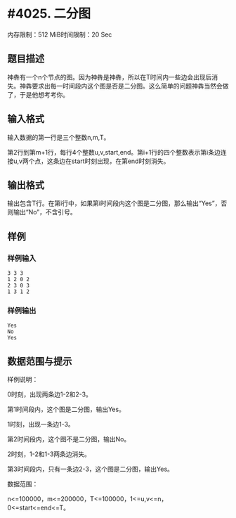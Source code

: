 # #4025. 二分图

内存限制：512 MiB时间限制：20 Sec

## 题目描述

神犇有一个n个节点的图。因为神犇是神犇，所以在T时间内一些边会出现后消失。神犇要求出每一时间段内这个图是否是二分图。这么简单的问题神犇当然会做了，于是他想考考你。

## 输入格式

输入数据的第一行是三个整数n,m,T。

第2行到第m+1行，每行4个整数u,v,start,end。第i+1行的四个整数表示第i条边连接u,v两个点，这条边在start时刻出现，在第end时刻消失。

## 输出格式

输出包含T行。在第i行中，如果第i时间段内这个图是二分图，那么输出&ldquo;Yes&rdquo;，否则输出&ldquo;No&rdquo;，不含引号。

## 样例

### 样例输入

    
    3 3 3
    1 2 0 2
    2 3 0 3
    1 3 1 2
    

### 样例输出

    
    Yes
    No
    Yes
    

## 数据范围与提示

样例说明：

0时刻，出现两条边1-2和2-3。

第1时间段内，这个图是二分图，输出Yes。

1时刻，出现一条边1-3。

第2时间段内，这个图不是二分图，输出No。

2时刻，1-2和1-3两条边消失。

第3时间段内，只有一条边2-3，这个图是二分图，输出Yes。

数据范围：

n<=100000，m<=200000，T<=100000，1<=u,v<=n，0<=start<=end<=T。
